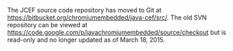 The JCEF source code repository has moved to Git at https://bitbucket.org/chromiumembedded/java-cef/src/. The old SVN repository can be viewed at https://code.google.com/p/javachromiumembedded/source/checkout but is read-only and no longer updated as of March 18, 2015.